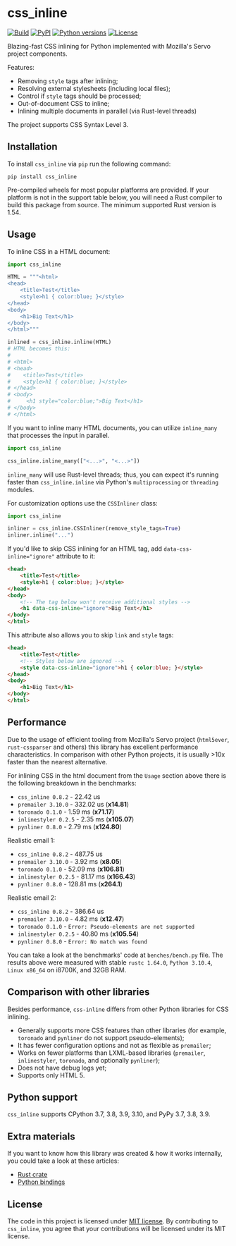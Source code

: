 css_inline
==========

[![Build](https://github.com/Stranger6667/css-inline/workflows/ci/badge.svg)](https://github.com/Stranger6667/css_inline/actions)
[![PyPI](https://img.shields.io/pypi/v/css_inline.svg)](https://pypi.org/project/css_inline/)
[![Python versions](https://img.shields.io/pypi/pyversions/css_inline.svg)](https://pypi.org/project/css_inline/)
[![License](https://img.shields.io/pypi/l/css_inline.svg)](https://opensource.org/licenses/MIT)

Blazing-fast CSS inlining for Python implemented with Mozilla's Servo project components.

Features:

- Removing `style` tags after inlining;
- Resolving external stylesheets (including local files);
- Control if `style` tags should be processed;
- Out-of-document CSS to inline;
- Inlining multiple documents in parallel (via Rust-level threads)

The project supports CSS Syntax Level 3.

Installation
------------

To install `css_inline` via `pip` run the following command:

```
pip install css_inline
```

Pre-compiled wheels for most popular platforms are provided. If your platform is not in the support table below, you will need
a Rust compiler to build this package from source. The minimum supported Rust version is 1.54.

Usage
-----

To inline CSS in a HTML document:

```python
import css_inline

HTML = """<html>
<head>
    <title>Test</title>
    <style>h1 { color:blue; }</style>
</head>
<body>
    <h1>Big Text</h1>
</body>
</html>"""

inlined = css_inline.inline(HTML)
# HTML becomes this:
#
# <html>
# <head>
#    <title>Test</title>
#    <style>h1 { color:blue; }</style>
# </head>
# <body>
#     <h1 style="color:blue;">Big Text</h1>
# </body>
# </html>
```

If you want to inline many HTML documents, you can utilize `inline_many` that processes the input in parallel.

```python
import css_inline

css_inline.inline_many(["<...>", "<...>"])
```

`inline_many` will use Rust-level threads; thus, you can expect it's running faster than `css_inline.inline` via Python's `multiprocessing` or `threading` modules.

For customization options use the `CSSInliner` class:

```python
import css_inline

inliner = css_inline.CSSInliner(remove_style_tags=True)
inliner.inline("...")
```

If you'd like to skip CSS inlining for an HTML tag, add `data-css-inline="ignore"` attribute to it:

```html
<head>
    <title>Test</title>
    <style>h1 { color:blue; }</style>
</head>
<body>
    <!-- The tag below won't receive additional styles -->
    <h1 data-css-inline="ignore">Big Text</h1>
</body>
</html>
```

This attribute also allows you to skip `link` and `style` tags:

```html
<head>
    <title>Test</title>
    <!-- Styles below are ignored -->
    <style data-css-inline="ignore">h1 { color:blue; }</style>
</head>
<body>
    <h1>Big Text</h1>
</body>
</html>
```

Performance
-----------

Due to the usage of efficient tooling from Mozilla's Servo project (`html5ever`, `rust-cssparser` and others) this
library has excellent performance characteristics. In comparison with other Python projects, it is usually >10x faster than the nearest alternative.

For inlining CSS in the html document from the `Usage` section above there is the following breakdown in the benchmarks:

- `css_inline 0.8.2` - 22.42 us
- `premailer 3.10.0` - 332.02 us (**x14.81**)
- `toronado 0.1.0` - 1.59 ms (**x71.17**)
- `inlinestyler 0.2.5` - 2.35 ms (**x105.07**)
- `pynliner 0.8.0` - 2.79 ms (**x124.80**)

Realistic email 1:

- `css_inline 0.8.2` - 487.75 us
- `premailer 3.10.0` - 3.92 ms (**x8.05**)
- `toronado 0.1.0` - 52.09 ms (**x106.81**)
- `inlinestyler 0.2.5` - 81.17 ms (**x166.43**)
- `pynliner 0.8.0` - 128.81 ms (**x264.1**)

Realistic email 2:

- `css_inline 0.8.2` - 386.64 us
- `premailer 3.10.0` - 4.82 ms (**x12.47**)
- `toronado 0.1.0` - `Error: Pseudo-elements are not supported`
- `inlinestyler 0.2.5` - 40.80 ms (**x105.54**)
- `pynliner 0.8.0` - `Error: No match was found`

You can take a look at the benchmarks' code at `benches/bench.py` file.
The results above were measured with stable `rustc 1.64.0`, `Python 3.10.4`, `Linux x86_64` on i8700K, and 32GB RAM.

Comparison with other libraries
-------------------------------

Besides performance, `css-inline` differs from other Python libraries for CSS inlining.

- Generally supports more CSS features than other libraries (for example, `toronado` and `pynliner` do not support pseudo-elements);
- It has fewer configuration options and not as flexible as `premailer`;
- Works on fewer platforms than LXML-based libraries (`premailer`, `inlinestyler`, `toronado`, and optionally `pynliner`);
- Does not have debug logs yet;
- Supports only HTML 5.

Python support
--------------

`css_inline` supports CPython 3.7, 3.8, 3.9, 3.10, and PyPy 3.7, 3.8, 3.9. 

Extra materials
---------------

If you want to know how this library was created & how it works internally, you could take a look at these articles:

- [Rust crate](https://dygalo.dev/blog/rust-for-a-pythonista-2/)
- [Python bindings](https://dygalo.dev/blog/rust-for-a-pythonista-3/)

License
-------

The code in this project is licensed under [MIT license](https://opensource.org/licenses/MIT).
By contributing to `css_inline`, you agree that your contributions
will be licensed under its MIT license.
